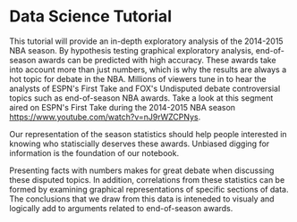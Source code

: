 # Data Science Tutorial
 
This tutorial will provide an in-depth exploratory analysis of the 2014-2015 NBA season. By hypothesis testing graphical exploratory analysis, end-of-season awards can be predicted with high accuracy. These awards take into account more than just numbers, which is why the results are always a hot topic for debate in the NBA. Millions of viewers tune in to hear the analysts of ESPN's First Take and FOX's Undisputed debate controversial topics such as end-of-season NBA awards. Take a look at this segment aired on ESPN's First Take during the 2014-2015 NBA season https://www.youtube.com/watch?v=nJ9rWZCPNys.

Our representation of the season statistics should help people interested in knowing who statiscially deserves these awards. Unbiased digging for information is the foundation of our notebook.

Presenting facts with numbers makes for great debate when discussing these disputed topics. In addition, correlations from these statistics can be formed by examining graphical representations of specific sections of data. The conclusions that we draw from this data is inteneded to visualy and logically add to arguments related to end-of-season awards.
